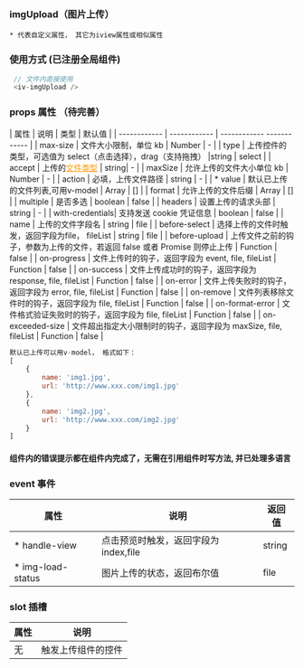 ### imgUpload（图片上传）
`* 代表自定义属性， 其它为iview属性或相似属性`

### 使用方式 (已注册全局组件)
```js
 // 文件内直接使用
 <iv-imgUpload />
```
### props 属性 （待完善）
| 属性  |  说明  | 类型  |  默认值  |
| ------------ | ------------ | ------------  ------------ |
| max-size  |  文件大小限制，单位 kb	  | Number  |  -  |
| type           | 上传控件的类型，可选值为 select（点击选择），drag（支持拖拽）   |string        | select |
| accept         | 上传的<a style='color:#ff9800' href='https://developer.mozilla.org/en-US/docs/Web/HTML/Element/input#attr-accept'>文件类型</a>  | string|  - |
| maxSize        | 允许上传的文件大小单位 kb                    | Number        | -     |
| action         | 必填，上传文件路径                           | string       | -     |
| * value          | 默认已上传的文件列表,可用v-model              | Array        | []    |
| format         | 允许上传的文件后缀                           | Array     | []    |
| multiple       | 是否多选                                    | boolean       | false  |
| headers        | 设置上传的请求头部                           | string         | - |
| with-credentials| 支持发送 cookie 凭证信息                     | boolean     | false  |
| name           | 上传的文件字段名                             | string      | file  |
| before-select  | 选择上传的文件时触发，返回字段为file， fileList     | string        | file  |
| before-upload  |  上传文件之前的钩子，参数为上传的文件，若返回 false 或者 Promise 则停止上传	  | Function  |  false  |
| on-progress  |  文件上传时的钩子，返回字段为 event, file, fileList	  | Function |  false  |
| on-success  |  文件上传成功时的钩子，返回字段为 response, file, fileList	  | Function  |  false  |
| on-error  |  文件上传失败时的钩子，返回字段为 error, file, fileList	  | Function  |  false  |
| on-remove  |  文件列表移除文件时的钩子，返回字段为 file, fileList	  | Function  | false  |
| on-format-error  |  文件格式验证失败时的钩子，返回字段为 file, fileList	  | Function |  false  |
| on-exceeded-size  |  文件超出指定大小限制时的钩子，返回字段为 maxSize, file, fileList	  | Function | false  |
```js
默认已上传可以用v-model， 格式如下：
[
    {
        name: 'img1.jpg',
        url: 'http://www.xxx.com/img1.jpg'
    },
    {
        name: 'img2.jpg',
        url: 'http://www.xxx.com/img2.jpg'
    }
]
```
#### 组件内的错误提示都在组件内完成了，无需在引用组件时写方法, 并已处理多语言

### event 事件
| 属性  |  说明  | 返回值  |
| ------------ | ------------ | ------------ |
| * handle-view    | 点击预览时触发，返回字段为index,file         | string         |
| * img-load-status  | 图片上传的状态，返回布尔值     | file  |

### slot 插槽
| 属性  |  说明  |
| ------------ | ------------ |
| 无  |  触发上传组件的控件  |
